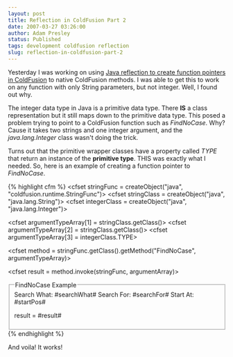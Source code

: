 ```yaml
---
layout: post
title: Reflection in ColdFusion Part 2
date: 2007-03-27 03:26:00
author: Adam Presley
status: Published
tags: development coldfusion reflection
slug: reflection-in-coldfusion-part-2
---
```


Yesterday I was working on using [Java reflection to create function
pointers in ColdFusion](http://blog.adampresley.com/2007/03/27/reflection-in-coldfusion/) to native ColdFusion methods. I was able to
get this to work on any function with only String parameters, but not
integer. Well, I found out why.  
  
The integer data type in Java is a primitive data type. There **IS** a
class representation but it still maps down to the primitive data type.
This posed a problem trying to point to a ColdFusion function such as
*FindNoCase*. Why? Cause it takes two strings and one integer argument,
and the *java.lang.Integer* class wasn't doing the trick.  
  
Turns out that the primitive wrapper classes have a property called
*TYPE* that return an instance of the **primitive type**. THIS was
exactly what I needed. So, here is an example of creating a function
pointer to *FindNoCase*.  
  
{% highlight cfm %}
<cfset stringFunc = createObject("java", "coldfusion.runtime.StringFunc")>
<cfset stringClass = createObject("java", "java.lang.String")>
<cfset integerClass = createObject("java", "java.lang.Integer")>

<!--- Setup the argument types --->
<cfset argumentTypeArray[1] = stringClass.getClass()>
<cfset argumentTypeArray[2] = stringClass.getClass()>
<cfset argumentTypeArray[3] = integerClass.TYPE>

<cfset method = stringFunc.getClass().getMethod("FindNoCase", argumentTypeArray)>

<!--- Call the function. We must pass arguments as an array of objects. --->
<cfset searchWhat = "This is a test.">
<cfset searchFor = "is">
<cfset startPos = 0>

<cfset argumentArray = arrayNew(1)>
<cfset argumentArray[1] = searchFor>
<cfset argumentArray[2] = searchWhat>
<cfset argumentArray[3] = javaCast("int", startPos)>

<!--- Invoke the function, and show some results --->
<cfset result = method.invoke(stringFunc, argumentArray)>

<cfoutput>

<fieldset>

<legend>FindNoCase Example</legend>
Search What: #searchWhat#
Search For: #searchFor#
Start At: #startPos#

result = #result#
</fieldset>


</cfoutput>
{% endhighlight %}

And voila! It works!
